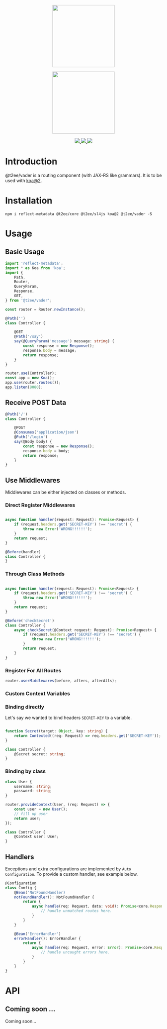 <p align="center">
    <a href="//t2ee.org">
        <img width="200" src="//t2ee.org/img/logos/t2ee.png">
    </a>
</p>
<p align="center">
    <a href="//vader.t2ee.org">
        <img width="200" src="//t2ee.org/img/logos/vader.png">
    </a>
</p>

<p align="center">
    <a href="https://www.npmjs.com/package/@t2ee/vader">
        <img src="https://badge.fury.io/js/%40t2ee%2Fvader.svg">
    </a>
    <a href="https://travis-ci.org/t2ee/vader">
        <img src="https://img.shields.io/travis/t2ee/vader/master.svg?style=flat-square">
    </a>
    <a href="https://coveralls.io/r/t2ee/vader?branch=master">
        <img src="https://img.shields.io/coveralls/t2ee/vader/master.svg?style=flat-square">
    </a>
</p>

# Introduction

@t2ee/vader is a routing component (with JAX-RS like grammars). It is to be used with [koa@2](https://github.com/koajs/koa).

# Installation

`npm i reflect-metadata @t2ee/core @t2ee/sl4js koa@2 @t2ee/vader -S`

# Usage

## Basic Usage

```typescript
import 'reflect-metadata';
import * as Koa from 'koa';
import {
    Path,
    Router,
    QueryParam,
    Response,
    GET,
} from '@t2ee/vader';

const router = Router.newInstance();

@Path('')
class Controller {

    @GET
    @Path('/say')
    say(@QueryParam('message') message: string) {
        const response = new Response();
        response.body = message;
        return response;
    }
}

router.use(Controller);
const app = new Koa();
app.use(router.routes());
app.listen(8080);
```

## Receive POST Data

```typescript
@Path('/')
class Controller {

    @POST
    @Consumes('application/json')
    @Path('/login')
    say(@Body body) {
        const response = new Response();
        response.body = body;
        return response;
    }
}
```

## Use Middlewares

Middlewares can be either injected on classes or methods.

### Direct Register Middlewares

```typescript

async function handler(request: Request): Promise<Request> {
    if (request.headers.get('SECRET-KEY') !== 'secret') {
        throw new Error('WRONG!!!!!!');
    }
    return request;
}

@Before(handler)
class Controller {
}
```

### Through Class Methods

```typescript

async function handler(request: Request): Promise<Request> {
    if (request.headers.get('SECRET-KEY') !== 'secret') {
        throw new Error('WRONG!!!!!!');
    }
    return request;
}

@Before('checkSecret')
class Controller {
    async checkSecret(@Context request: Request): Promise<Request> {
        if (request.headers.get('SECRET-KEY') !== 'secret') {
            throw new Error('WRONG!!!!!!');
        }
        return request;
    }
}
```

### Register For All Routes

```typescript
router.userMiddlewares(before, afters, afterAlls);
```

### Custom Context Variables

### Binding directly

Let's say we wanted to bind headers `SECRET-KEY` to a variable.

```typescript

function Secret(target: Object, key: string) {
    return Contexted((req: Request) => req.headers.get('SECRET-KEY'));
}

class Controller {
    @Secret secret: string;
}

```
### Binding by class

```typescript
class User {
    username: string;
    password: string;
}

router.provideContext(User, (req: Request) => {
    const user = new User();
    // fill up user
    return user;
});

class Controller {
    @Context user: User;
}
```

## Handlers

Exceptions and extra configurations are implemented by `Auto Configuration`. To provide a custom handler, see example below.

```typescript
@Configuration
class Config {
    @Bean('NotFoundHandler)
    notFoundHandler(): NotFoundHandler {
        return {
            async handle(req: Request, data: void): Promise<core.Response> {
                // handle unmatched routes here.
            }
        }
    }

    @Bean('ErrorHandler')
    errorHandler(): ErrorHandler {
        return {
            async handle(req: Request, error: Error): Promise<core.Response> {
                // handle uncaught errors here.
            }
        }
    }
}
```

# API

## Coming soon ...

Coming soon...
